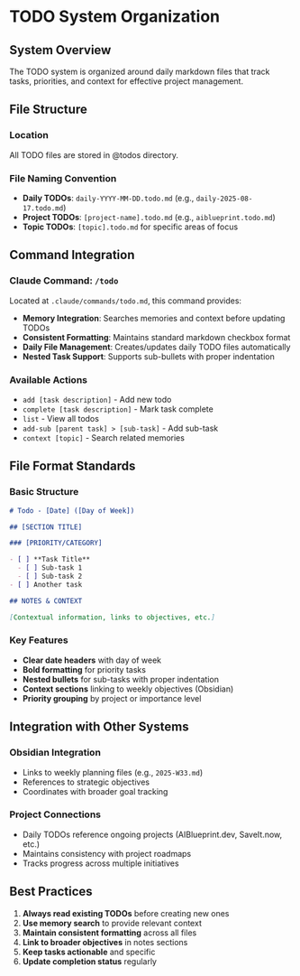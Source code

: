 # TODO System Organization

## System Overview

The TODO system is organized around daily markdown files that track tasks, priorities, and context for effective project management.

## File Structure

### Location

All TODO files are stored in @todos directory.

### File Naming Convention

- **Daily TODOs**: `daily-YYYY-MM-DD.todo.md` (e.g., `daily-2025-08-17.todo.md`)
- **Project TODOs**: `[project-name].todo.md` (e.g., `aiblueprint.todo.md`)
- **Topic TODOs**: `[topic].todo.md` for specific areas of focus

## Command Integration

### Claude Command: `/todo`

Located at `.claude/commands/todo.md`, this command provides:

- **Memory Integration**: Searches memories and context before updating TODOs
- **Consistent Formatting**: Maintains standard markdown checkbox format
- **Daily File Management**: Creates/updates daily TODO files automatically
- **Nested Task Support**: Supports sub-bullets with proper indentation

### Available Actions

- `add [task description]` - Add new todo
- `complete [task description]` - Mark task complete
- `list` - View all todos
- `add-sub [parent task] > [sub-task]` - Add sub-task
- `context [topic]` - Search related memories

## File Format Standards

### Basic Structure

```markdown
# Todo - [Date] ([Day of Week])

## [SECTION TITLE]

### [PRIORITY/CATEGORY]

- [ ] **Task Title**
  - [ ] Sub-task 1
  - [ ] Sub-task 2
- [ ] Another task

## NOTES & CONTEXT

[Contextual information, links to objectives, etc.]
```

### Key Features

- **Clear date headers** with day of week
- **Bold formatting** for priority tasks
- **Nested bullets** for sub-tasks with proper indentation
- **Context sections** linking to weekly objectives (Obsidian)
- **Priority grouping** by project or importance level

## Integration with Other Systems

### Obsidian Integration

- Links to weekly planning files (e.g., `2025-W33.md`)
- References to strategic objectives
- Coordinates with broader goal tracking

### Project Connections

- Daily TODOs reference ongoing projects (AIBlueprint.dev, SaveIt.now, etc.)
- Maintains consistency with project roadmaps
- Tracks progress across multiple initiatives

## Best Practices

1. **Always read existing TODOs** before creating new ones
2. **Use memory search** to provide relevant context
3. **Maintain consistent formatting** across all files
4. **Link to broader objectives** in notes sections
5. **Keep tasks actionable** and specific
6. **Update completion status** regularly
